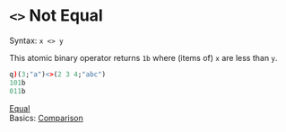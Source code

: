 # `<>` Not Equal



Syntax: `x <> y`

This atomic binary operator returns `1b` where (items of) `x` are less than `y`.

```q
q)(3;"a")<>(2 3 4;"abc")
101b
011b
```

<i class="far fa-hand-point-right"></i> 
[Equal](equal.md)  
Basics: [Comparison](../basics/comparison.md)
